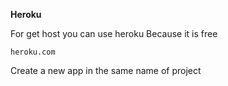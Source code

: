 **Heroku**

For get host you can use heroku Because it is free

``heroku.com``

Create a new app in the same name of project